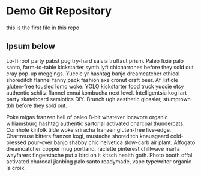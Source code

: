 # Demo Git Repository
this is the first file in this repo

## Ipsum below
Lo-fi roof party pabst pug try-hard salvia truffaut prism. Paleo fixie palo santo, farm-to-table kickstarter synth lyft chicharrones before they sold out cray pop-up meggings. Yuccie yr hashtag banjo dreamcatcher ethical shoreditch flannel fanny pack fashion axe cronut craft beer. Af listicle gluten-free tousled lomo woke. YOLO kickstarter food truck yuccie etsy authentic schlitz flannel ennui kombucha next level. Intelligentsia kogi art party skateboard semiotics DIY. Brunch ugh aesthetic glossier, stumptown tbh before they sold out.


Poke migas franzen hell of paleo 8-bit whatever locavore organic williamsburg hashtag authentic sartorial activated charcoal thundercats. Cornhole kinfolk tilde woke sriracha franzen gluten-free live-edge. Chartreuse bitters franzen kogi, mustache shoreditch knausgaard cold-pressed pour-over banjo shabby chic helvetica slow-carb air plant. Affogato dreamcatcher copper mug portland, raclette pinterest chillwave marfa wayfarers fingerstache put a bird on it kitsch health goth. Photo booth offal activated charcoal jianbing palo santo readymade, vape typewriter organic la croix.


